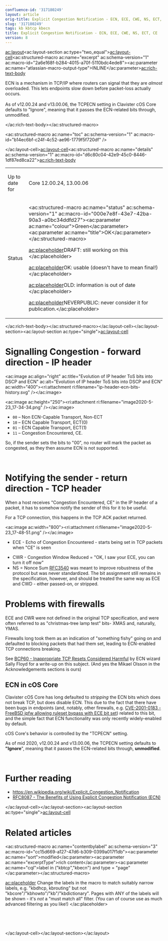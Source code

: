 ```yaml
---
confluence-id: '317180249'
layout: article
orig-title: Explicit Congestion Notification - ECN, ECE, CWE, NS, ECT, CE
slug: '317180249'
tags: kb kbtcp kbecn
title: Explicit Congestion Notification - ECN, ECE, CWE, NS, ECT, CE
version: 8
---
```


<ac:layout><ac:layout-section ac:type="two_equal"><ac:layout-cell><ac:structured-macro ac:name="excerpt" ac:schema-version="1" ac:macro-id="2a6e168f-b284-4015-a70f-5110bdc4ede8"><ac:parameter ac:name="atlassian-macro-output-type">INLINE</ac:parameter><ac:rich-text-body><p>ECN is a mechanism in TCP/IP where routers can signal that they are <em>almost</em> overloaded. This lets endpoints slow down before packet-loss actually occurs.<br /><br />As of v12.00.24 and v13.00.06, the TCPECN setting in Clavister cOS Core defaults to &quot;Ignore&quot;, meaning that it passes the ECN-related bits through, unmodified.</p></ac:rich-text-body></ac:structured-macro><p><ac:structured-macro ac:name="toc" ac:schema-version="1" ac:macro-id="b14ec6bf-c24f-4c52-ae96-1779f5f720df" /></p></ac:layout-cell><ac:layout-cell><ac:structured-macro ac:name="details" ac:schema-version="1" ac:macro-id="d6c80c04-42e9-45c0-8446-1df87ed8ca22"><ac:rich-text-body><table class="wrapped"><colgroup> <col /> <col /> </colgroup><tbody><tr><td><p>Up to date for</p></td><td><p>Core 12.00.24, 13.00.06</p></td></tr><tr><td colspan="1">Status</td><td colspan="1"><div class="content-wrapper"><p><ac:structured-macro ac:name="status" ac:schema-version="1" ac:macro-id="000e7e8f-43e7-42ba-90a3-a0bc34ddfd27"><ac:parameter ac:name="colour">Green</ac:parameter><ac:parameter ac:name="title">OK</ac:parameter></ac:structured-macro>&nbsp;</p><p><ac:placeholder>DRAFT: still working on this </ac:placeholder></p><p><ac:placeholder>OK: usable (doesn't have to mean final!) </ac:placeholder></p><p><ac:placeholder>OLD: information is out of date </ac:placeholder></p><p><ac:placeholder>NEVERPUBLIC: never consider it for publication.</ac:placeholder></p></div></td></tr></tbody></table></ac:rich-text-body></ac:structured-macro></ac:layout-cell></ac:layout-section><ac:layout-section ac:type="single"><ac:layout-cell><h1>Signalling Congestion - forward direction - IP header</h1><p><ac:image ac:align="right" ac:title="Evolution of IP header ToS bits into DSCP and ECN" ac:alt="Evolution of IP header ToS bits into DSCP and ECN" ac:width="400"><ri:attachment ri:filename="ip-header-ecn-bits-history.svg" /></ac:image></p><p><ac:image ac:height="250"><ri:attachment ri:filename="image2020-5-23_17-34-34.png" /></ac:image></p><ul><li><code>00</code> &ndash; Non ECN-Capable Transport, Non-ECT</li><li><code>10</code> &ndash; ECN Capable Transport, ECT(0)</li><li><code>01</code> &ndash; ECN Capable Transport, ECT(1)</li><li><code>11</code> &ndash; Congestion Encountered, CE.</li></ul><p>So, if the sender sets the bits to &quot;00&quot;, no router will mark the packet as congested, as they then assume ECN is not supported.</p><p><br /></p><h1>Notifying the sender - return direction - TCP header</h1><p>When a host receives &quot;Congestion Encountered, CE&quot; in the IP header of a packet, it has to somehow notify the sender of this for it to be useful.</p><p>For a TCP connection, this happens in the TCP ACK packet returned.</p><p><ac:image ac:width="800"><ri:attachment ri:filename="image2020-5-23_17-48-51.png" /></ac:image></p><ul><li><p>ECE - Echo of Congestion Encountered - starts being set in TCP packets when &quot;CE&quot; is seen</p></li><li>CWR - Congestion Window Reduced = &quot;OK, I saw your ECE, you can turn it off now&quot;</li><li>NS = Nonce Sum <a href="https://tools.ietf.org/html/rfc3540">RFC3540</a> was meant to improve robustness of the protocol but was never standardized. The bit assignment still remains in the specification, however, and should be treated the same way as ECE and CWD - either passed-on, or stripped.</li></ul><h1>Problems with firewalls</h1><p>ECE and CWR were not defined in the original TCP specification, and were often referred to as &quot;christmas-tree lamp test&quot; bits- XMAS and, naturally, YMAS.</p><p>Firewalls long took them as an indication of &quot;something fishy&quot; going on and defaulted to blocking packets that had them set, leading to ECN-enabled TCP connections breaking.</p><p>See <a href="https://tools.ietf.org/html/bcp60">BCP60 - Inappropriate TCP Resets Considered Harmful</a> by ECN wizard Sally Floyd for a write-up on this subject. (And yes the Mikael Olsson in the Acknowledgements sections is ours)</p><h2>ECN in cOS Core</h2><p>Clavister cOS Core has long defaulted to <em>stripping</em> the ECN bits which does not break TCP, but does disable ECN. This due to the fact that there have been bugs in endpoints (and, notably, other firewalls, e.g. <a href="https://cve.mitre.org/cgi-bin/cvename.cgi?name=CVE-2001-0183">CVE-2001-0183 - FreeBSD ipfw allowing ruleset bypass with ECE bit set</a>) related to this bit, and the simple fact that ECN functionality was only recently widely-enabled by default.</p><p>cOS Core's behavior is controlled by the &quot;TCPECN&quot; setting.</p><p>As of mid 2020, v12.00.24 and v13.00.06, the TCPECN setting defaults to <strong>&quot;Ignore</strong>&quot;, meaning that it passes the ECN-related bits through, <strong>unmodified</strong>.</p><p><br /></p><h1>Further reading</h1><ul><li><a href="https://en.wikipedia.org/wiki/Explicit_Congestion_Notification">https://en.wikipedia.org/wiki/Explicit_Congestion_Notification</a></li><li><a href="https://tools.ietf.org/html/rfc8087">RFC8087 - The Benefits of Using Explicit Congestion Notification (ECN)</a></li></ul></ac:layout-cell></ac:layout-section><ac:layout-section ac:type="single"><ac:layout-cell><h1>Related articles</h1><p><ac:structured-macro ac:name="contentbylabel" ac:schema-version="3" ac:macro-id="cc15d669-a127-47d6-b309-0399a017f1db"><ac:parameter ac:name="sort">modified</ac:parameter><ac:parameter ac:name="excerptType">rich content</ac:parameter><ac:parameter ac:name="cql">label in (&quot;kbtcp&quot;,&quot;kbecn&quot;) and type = &quot;page&quot;</ac:parameter></ac:structured-macro></p><p><ac:placeholder> Change the labels in the macro to match suitably narrow labels, e.g. &quot;kbdhcp, kbrouting&quot; but not &quot;kbcore&quot;/&quot;kbhowto&quot;/&quot;kb&quot;/&quot;kbdictionary&quot;. Pages with ANY of the labels will be shown - it's _not_ a &quot;must match all&quot; filter. (You can of course use as much advanced filtering as you like!) </ac:placeholder></p><p><br /></p><p><br /></p></ac:layout-cell></ac:layout-section></ac:layout>